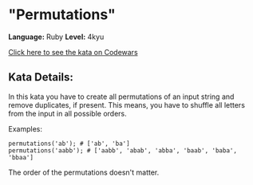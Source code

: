 # "Permutations"

**Language:** Ruby
**Level:**    4kyu

[Click here to see the kata on Codewars](https://www.codewars.com/kata/5254ca2719453dcc0b00027d)

## Kata Details:

In this kata you have to create all permutations of an input string and remove duplicates, if present. This means, you have to shuffle all letters from the input in all possible orders.

Examples:

```permutations('a'); # ['a']
permutations('ab'); # ['ab', 'ba']
permutations('aabb'); # ['aabb', 'abab', 'abba', 'baab', 'baba', 'bbaa']
```

The order of the permutations doesn't matter.
